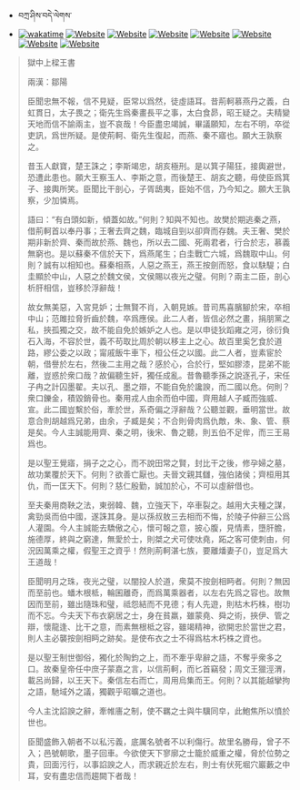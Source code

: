 - བཀྲ་ཤིས་བདེ་ལེགས་ 
- [![wakatime](https://wakatime.com/badge/user/5043ee4a-e361-4607-9d47-d557f2005d05.svg)](https://wakatime.com/@5043ee4a-e361-4607-9d47-d557f2005d05)	[![Website](https://img.shields.io/website?label=&up_color=orange&up_message=Tianchi&url=https%3A%2F%2Fshields.io)](https://tianchi.aliyun.com/home/science/scienceDetail?userId=1095279182618)	[![Website](https://img.shields.io/website?label=&up_color=blue&up_message=Kaggle&url=https%3A%2F%2Fshields.io)](https://www.kaggle.com/ivanxu/)	[![Website](https://img.shields.io/website?label=&up_color=gay&up_message=Yuque&url=https%3A%2F%2Fshields.io)](https://www.yuque.com/ivanaxu)	[![Website](https://img.shields.io/website?label=&up_color=brown&up_message=Leetcode&url=https%3A%2F%2Fshields.io)](https://leetcode.cn/u/ivanaxu)	[![Website](https://img.shields.io/website?label=&up_color=violet&up_message=AIstudio&url=https%3A%2F%2Fshields.io)](https://aistudio.baidu.com/aistudio/personalcenter/thirdview/979775)	[![Website](https://img.shields.io/website?label=&up_color=red&up_message=Gitee&url=https%3A%2F%2Fshields.io)](https://gitee.com/IvanaXu)	[![Website](https://img.shields.io/website?label=&up_color=yellow&up_message=Monkeytype&url=https%3A%2F%2Fshields.io)](https://monkeytype.com/profile/IvanaXu) 

> 獄中上樑王書
> 
> 兩漢：鄒陽 
> 
> 臣聞忠無不報，信不見疑，臣常以爲然，徒虛語耳。昔荊軻慕燕丹之義，白虹貫日，太子畏之；衛先生爲秦畫長平之事，太白食昴，昭王疑之。夫精變天地而信不諭兩主，豈不哀哉！今臣盡忠竭誠，畢議願知，左右不明，卒從吏訊，爲世所疑。是使荊軻、衛先生復起，而燕、秦不寤也。願大王孰察之。
> 
> 昔玉人獻寶，楚王誅之；李斯竭忠，胡亥極刑。是以箕子陽狂，接輿避世，恐遭此患也。願大王察玉人、李斯之意，而後楚王、胡亥之聽，毋使臣爲箕子、接輿所笑。臣聞比干剖心，子胥鴟夷，臣始不信，乃今知之。願大王孰察，少加憐焉。
> 
> 語曰：“有白頭如新，傾蓋如故。”何則？知與不知也。故樊於期逃秦之燕，借荊軻首以奉丹事；王奢去齊之魏，臨城自剄以卻齊而存魏。夫王奢、樊於期非新於齊、秦而故於燕、魏也，所以去二國、死兩君者，行合於志，慕義無窮也。是以蘇秦不信於天下，爲燕尾生；白圭戰亡六城，爲魏取中山。何則？誠有以相知也。蘇秦相燕，人惡之燕王，燕王按劍而怒，食以駃騠；白圭顯於中山，人惡之於魏文侯，文侯賜以夜光之璧。何則？兩主二臣，剖心析肝相信，豈移於浮辭哉！
> 
> 故女無美惡，入宮見妒；士無賢不肖，入朝見嫉。昔司馬喜臏腳於宋，卒相中山；范雎拉脅折齒於魏，卒爲應侯。此二人者，皆信必然之畫，捐朋黨之私，挾孤獨之交，故不能自免於嫉妒之人也。是以申徒狄蹈雍之河，徐衍負石入海，不容於世，義不苟取比周於朝以移主上之心。故百里奚乞食於道路，繆公委之以政；甯戚飯牛車下，桓公任之以國。此二人者，豈素宦於朝，借譽於左右，然後二主用之哉？感於心，合於行，堅如膠漆，昆弟不能離，豈惑於衆口哉？故偏聽生奸，獨任成亂。昔魯聽季孫之說逐孔子，宋任子冉之計囚墨翟。夫以孔、墨之辯，不能自免於讒諛，而二國以危。何則？衆口鑠金，積毀銷骨也。秦用戎人由余而伯中國，齊用越人子臧而強威、宣。此二國豈繫於俗，牽於世，系奇偏之浮辭哉？公聽並觀，垂明當世。故意合則胡越爲兄弟，由余，子臧是矣；不合則骨肉爲仇敵，朱、象、管、蔡是矣。今人主誠能用齊、秦之明，後宋、魯之聽，則五伯不足侔，而三王易爲也。
> 
> 是以聖王覺寤，捐子之之心，而不說田常之賢，封比干之後，修孕婦之墓，故功業覆於天下。何則？欲善亡厭也。夫晉文親其讎，強伯諸侯；齊桓用其仇，而一匡天下。何則？慈仁殷勤，誠加於心，不可以虛辭借也。
> 
> 至夫秦用商鞅之法，東弱韓、魏，立強天下，卒車裂之。越用大夫種之謀，禽勁吳而伯中國，遂誅其身。是以孫叔敖三去相而不悔，於陵子仲辭三公爲人灌園。今人主誠能去驕傲之心，懷可報之意，披心腹，見情素，墮肝膽，施德厚，終與之窮達，無愛於士，則桀之犬可使呔堯，跖之客可使刺由，何況因萬乘之權，假聖王之資乎！然則荊軻湛七族，要離燔妻子()，豈足爲大王道哉！
> 
> 臣聞明月之珠，夜光之璧，以闇投人於道，衆莫不按劍相眄者。何則？無因而至前也。蟠木根柢，輪囷離奇，而爲萬乘器者，以左右先爲之容也。故無因而至前，雖出隨珠和璧，祗怨結而不見德；有人先遊，則枯木朽株，樹功而不忘。今夫天下布衣窮居之士，身在貧羸，雖蒙堯、舜之術，挾伊、管之辯，懷龍逢、比干之意，而素無根柢之容，雖竭精神，欲開忠於當世之君，則人主必襲按劍相眄之跡矣。是使布衣之士不得爲枯木朽株之資也。
> 
> 是以聖王制世御俗，獨化於陶鈞之上，而不牽乎卑辭之語，不奪乎衆多之口。故秦皇帝任中庶子蒙嘉之言，以信荊軻，而匕首竊發；周文王獵涇渭，載呂尚歸，以王天下。秦信左右而亡，周用烏集而王。何則？以其能越攣拘之語，馳域外之議，獨觀乎昭曠之道也。
> 
> 今人主沈諂諛之辭，牽帷廧之制，使不羈之士與牛驥同皁，此鮑焦所以憤於世也。
> 
> 臣聞盛飾入朝者不以私污義，底厲名號者不以利傷行。故里名勝母，曾子不入；邑號朝歌，墨子回車。今欲使天下寥廓之士籠於威重之權，脅於位勢之貴，回面污行，以事諂諛之人，而求親近於左右，則士有伏死堀穴巖藪之中耳，安有盡忠信而趨闕下者哉！
>
